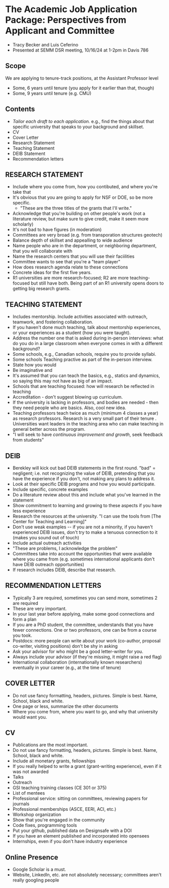# The Academic Job Application Package: Perspectives from Applicant and Committee
- Tracy Becker and Luis Ceferino
- Presented at SEMM DSR meeting, 10/16/24 at 1-2pm in Davis 786

## Scope
We are applying to tenure-track positions, at the Assistant Professor level
- Some, 6 years until tenure (you apply for it earlier than that, though)
- Some, 9 years until tenure (e.g. CMU)

## Contents
- *Tailor each draft to each application.* e.g., find the things about that specific university that speaks to your background and skillset.
- CV
- Cover Letter
- Research Statement
- Teaching Statement
- DEIB Statement
- Recommendation letters

## RESEARCH STATEMENT
- Include where you come from, how you contibuted, and where you're take that
- It's obvious that you are going to apply for NSF or DOE, so be more specific.
    - "These are the three titles of the grants that I'll write."
- Acknowledge that you're building on other people's work (not a literature review, but make sure to give credit, make it seem more scholarly)
- It's not bad to have figures (in moderation)
- Committees are very broad (e.g. from transporation structures geotech)
- Balance depth of skillset and appealling to wide audience
- Name people who are in the department, or neighboring department, that you will collaborate with
- Name the research centers that you will use their faciilities
- Committee wants to see that you're a "team player"
- How does research agenda relate to these connections
- Concrete ideas for the first five years.
- R1 universities are more research-focused; R2 are more teaching-focused but still have both. Being part of an R1 university opens doors to getting big research grants.

## TEACHING STATEMENT
- Includes mentorship. Include activities associated with outreach, teamwork, and fostering collaboration.
- If you haven't done much teaching, talk about mentorship experiences, or your experiences as a student (how you were taught).
- Address the number one that is asked during in-person interviews: what do you do in a large classroom when everyone comes in with a different background?
- Some schools, e.g., Canadian schools, require you to provide syllabi.
- Some schools 
Teaching practive as part of the in-person interview.
- State how you would
- Be imaginative and 
- It's assumed that you can teach the basics, e.g., statics and dynamics, so saying this may not have as big of an impact.
- Schools that are teaching focused: how will research be reflected in teaching
- Accreditation - don't suggest blowing up curriculum.
- If the university is lacking in professors, and bodies are needed - then they need people who are basics. Also, cool new idea.
- Teaching professors teach twice as much (minimum 4 classes a year) as research professors. Research is a very small part of their tenure . Universities want leaders in the teaching area who can make teaching in general better across the program.
- "I will seek to have *continuous improvement and growth*, seek feedback from students"

## DEIB
- Berekley will kick out bad DEIB statements in the first round. "bad" = negligent; i.e. not recognizing the value of DEIB, pretending that you have the experience if you don't, not making any plans to address it.
- Look at their specific DEIB programs and how you would participate.
- Include specific, concrete examples
- Do a literature review about this and include what you've learned in the statement
- Show commitment to learning and growing to these aspects if you have less experience
- Research the resources at the university. "I can use the tools from [The Center for Teaching and Learning]"
- Don't use weak examples -- if you are not a minority, if you haven't experienced DEIB issues, don't try to make a tenuous connection to it (makes you sound out of touch)
- Include actual outreach activities
- "These are problems, I acknowledge the problem"
- Committees take into account the opportunities that were available where you came from (e.g. sometimes international applicants don't have DEIB outreach opportunities)
- If research includes DEIB, describe that research.

## RECOMMENDATION LETTERS
- Typically 3 are required, sometimes you can send more, sometimes 2 are required
- These are very important.
- In your last year before applying, make some good connections and form a plan
- If you are a PhD student, the committee, understands that you have fewer connections. One or two professors, one can be from a course you took.
- Postdocs: more people can write about your work (co-author, proposal co-writer, visiting positions)
don't be shy in asking
- Ask your advisor for who might be a good letter-writer for you.
- Always include your advisor (if they're missing, it might raise a red flag)
- International collaboration (internationally known researchers) eventually in your career (e.g., at the time of tenure)

## COVER LETTER
- Do not use fancy formatting, headers, pictures. Simple is best. Name, School, black and white.
- One page or less, summarize the other documents
- Where you come from, where you want to go, and why that university would want you.

## CV
- Publications are the most important.
- Do not use fancy formatting, headers, pictures. Simple is best. Name, School, black and white.
- Include all monetary grants, fellowships
- If you really helped to write a grant (grant-writing experience), even if it was not awarded
- Talks
- Outreach
- GSI teaching training classes (CE 301 or 375)
- List of mentees
- Professional service: sitting on committees, reviewing papers for journals
- Professional memberships (ASCE, EERI, ACI, etc.)
- Workshop organization
- Show that you're engaged in the community
- Code fixes, programming tools
- Put your github, published data on Designsafe with a DOI
- If you have an element published and incorporated into opensees
- Internships, even if you don't have industry experience

## Online Presence
- Google Scholar is a must.
- Website, LinkedIn, etc. are not absolutely necessary; committees aren't really googling people

